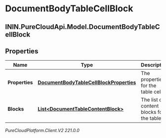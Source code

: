 # DocumentBodyTableCellBlock

## ININ.PureCloudApi.Model.DocumentBodyTableCellBlock

## Properties

|Name | Type | Description | Notes|
|------------ | ------------- | ------------- | -------------|
| **Properties** | [**DocumentBodyTableCellBlockProperties**](DocumentBodyTableCellBlockProperties) | The properties for the table cell. | [optional] |
| **Blocks** | [**List&lt;DocumentTableContentBlock&gt;**](DocumentTableContentBlock) | The list of content blocks for the table. | |



_PureCloudPlatform.Client.V2 221.0.0_
